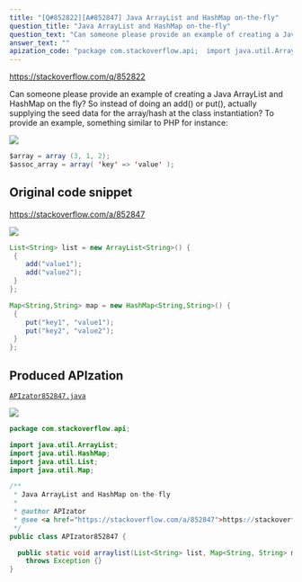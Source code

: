 ```yaml
---
title: "[Q#852822][A#852847] Java ArrayList and HashMap on-the-fly"
question_title: "Java ArrayList and HashMap on-the-fly"
question_text: "Can someone please provide an example of creating a Java ArrayList and HashMap on the fly? So instead of doing an add() or put(), actually supplying the seed data for the array/hash at the class instantiation? To provide an example, something similar to PHP for instance:"
answer_text: ""
apization_code: "package com.stackoverflow.api;  import java.util.ArrayList; import java.util.HashMap; import java.util.List; import java.util.Map;  /**  * Java ArrayList and HashMap on-the-fly  *  * @author APIzator  * @see <a href=\"https://stackoverflow.com/a/852847\">https://stackoverflow.com/a/852847</a>  */ public class APIzator852847 {    public static void arraylist(List<String> list, Map<String, String> map)     throws Exception {} }"
---
```


https://stackoverflow.com/q/852822

Can someone please provide an example of creating a Java ArrayList and HashMap on the fly? So instead of doing an add() or put(), actually supplying the seed data for the array/hash at the class instantiation?
To provide an example, something similar to PHP for instance:


<div class="code-logo"><img src="/stackoverflow.png" /></div>

```java
$array = array (3, 1, 2);
$assoc_array = array( 'key' => 'value' );
```


## Original code snippet

https://stackoverflow.com/a/852847



<div class="code-logo"><img src="/stackoverflow.png" /></div>

```java
List<String> list = new ArrayList<String>() {
 {
    add("value1");
    add("value2");
 }
};

Map<String,String> map = new HashMap<String,String>() {
 {
    put("key1", "value1");
    put("key2", "value2");
 }
};
```

## Produced APIzation

[`APIzator852847.java`](https://github.com/pasqualesalza/apization/raw/main/data/search/APIzator852847.java)

<div class="code-logo"><img src="/apizator.png" /></div>

```java
package com.stackoverflow.api;

import java.util.ArrayList;
import java.util.HashMap;
import java.util.List;
import java.util.Map;

/**
 * Java ArrayList and HashMap on-the-fly
 *
 * @author APIzator
 * @see <a href="https://stackoverflow.com/a/852847">https://stackoverflow.com/a/852847</a>
 */
public class APIzator852847 {

  public static void arraylist(List<String> list, Map<String, String> map)
    throws Exception {}
}

```